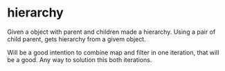 # hierarchy

Given a object with parent and children made a hierarchy.
Using a pair of child parent, gets hierarchy from a givem object.

Will be a good intention to combine map and filter in one iteration, that will be a good. Any way to solution this both iterations.
